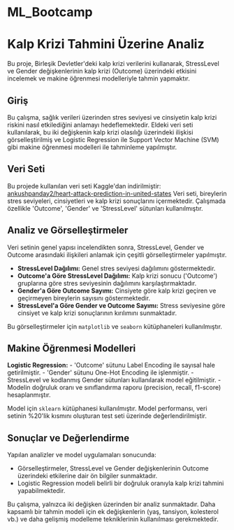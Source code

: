 # ML_Bootcamp

# Kalp Krizi Tahmini Üzerine Analiz

Bu proje, Birleşik Devletler'deki kalp krizi verilerini kullanarak, StressLevel ve Gender değişkenlerinin kalp krizi (Outcome) üzerindeki etkisini incelemek ve makine öğrenmesi modelleriyle tahmin yapmaktır.

## Giriş

Bu çalışma, sağlık verileri üzerinden stres seviyesi ve cinsiyetin kalp krizi riskini nasıl etkilediğini anlamayı hedeflemektedir. Eldeki veri seti kullanılarak, bu iki değişkenin kalp krizi olasılığı üzerindeki ilişkisi görselleştirilmiş ve Logistic Regression ile Support Vector Machine (SVM) gibi makine öğrenmesi modelleri ile tahminleme yapılmıştır.

## Veri Seti

Bu projede kullanılan veri seti Kaggle'dan indirilmiştir: [ankushpanday2/heart-attack-prediction-in-united-states](https://www.kaggle.com/datasets/ankushpanday2/heart-attack-prediction-in-united-states)
Veri seti, bireylerin stres seviyeleri, cinsiyetleri ve kalp krizi sonuçlarını içermektedir. Çalışmada özellikle 'Outcome', 'Gender' ve 'StressLevel' sütunları kullanılmıştır.


## Analiz ve Görselleştirmeler

Veri setinin genel yapısı incelendikten sonra, StressLevel, Gender ve Outcome arasındaki ilişkileri anlamak için çeşitli görselleştirmeler yapılmıştır.

- **StressLevel Dağılımı:** Genel stres seviyesi dağılımını göstermektedir.
- **Outcome'a Göre StressLevel Dağılımı:** Kalp krizi sonucu ('Outcome') gruplarına göre stres seviyesinin dağılımını karşılaştırmaktadır.
- **Gender'a Göre Outcome Sayımı:** Cinsiyete göre kalp krizi geçiren ve geçirmeyen bireylerin sayısını göstermektedir.
- **StressLevel'a Göre Gender ve Outcome Sayımı:** Stress seviyesine göre cinsiyet ve kalp krizi sonuçlarının kırılımını sunmaktadır.

Bu görselleştirmeler için `matplotlib` ve `seaborn` kütüphaneleri kullanılmıştır.

## Makine Öğrenmesi Modelleri

**Logistic Regression:**
    -   'Outcome' sütunu Label Encoding ile sayısal hale getirilmiştir.
    -   'Gender' sütunu One-Hot Encoding ile işlenmiştir.
    -   StressLevel ve kodlanmış Gender sütunları kullanılarak model eğitilmiştir.
    -   Modelin doğruluk oranı ve sınıflandırma raporu (precision, recall, f1-score) hesaplanmıştır.


Model için `sklearn` kütüphanesi kullanılmıştır. Model performansı, veri setinin %20'lik kısmını oluşturan test seti üzerinde değerlendirilmiştir.

## Sonuçlar ve Değerlendirme

Yapılan analizler ve model uygulamaları sonucunda:

-   Görselleştirmeler, StressLevel ve Gender değişkenlerinin Outcome üzerindeki etkilerine dair ön bilgiler sunmaktadır.
-   Logistic Regression modeli belirli bir doğruluk oranıyla kalp krizi tahmini yapabilmektedir.

Bu çalışma, yalnızca iki değişken üzerinden bir analiz sunmaktadır. Daha kapsamlı bir tahmin modeli için ek değişkenlerin (yaş, tansiyon, kolesterol vb.) ve daha gelişmiş modelleme tekniklerinin kullanılması gerekmektedir.


